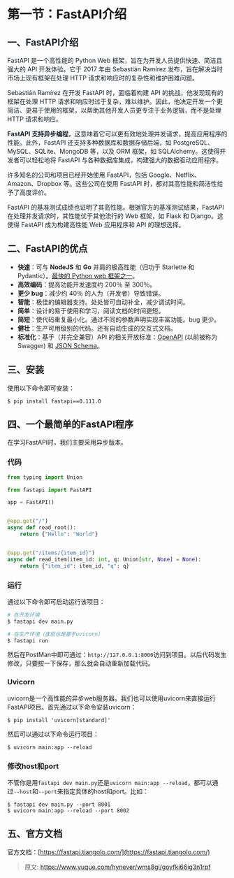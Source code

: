 # 第一节：FastAPI介绍

## <font style="color:rgb(26, 32, 41);">一、FastAPI介绍</font>
<font style="color:rgb(26, 32, 41);">FastAPI 是一个高性能的 Python Web 框架，旨在为开发人员提供快速、简洁且强大的 API 开发体验。它于 2017 年由 Sebastián Ramírez 发布，旨在解决当时市场上现有框架在处理 HTTP 请求和响应时的复杂性和维护困难问题。</font>

<font style="color:rgb(26, 32, 41);">Sebastián Ramírez 在开发 FastAPI 时，面临着构建 API 的挑战，他发现现有的框架在处理 HTTP 请求和响应时过于复杂，难以维护。因此，他决定开发一个更简洁、更易于使用的框架，以帮助其他开发人员更专注于业务逻辑，而不是处理 HTTP 请求和响应。</font>

**<font style="color:rgb(26, 32, 41);">FastAPI 支持异步编程</font>**<font style="color:rgb(26, 32, 41);">，这意味着它可以更有效地处理并发请求，提高应用程序的性能。此外，FastAPI 还支持多种数据库和数据存储后端，如 PostgreSQL、MySQL、SQLite、MongoDB 等，以及 ORM 框架，如 SQLAlchemy。这使得开发者可以轻松地将 FastAPI 与各种数据库集成，构建强大的数据驱动应用程序。</font>

<font style="color:rgb(26, 32, 41);">许多知名的公司和项目已经开始使用 FastAPI，包括 Google、Netflix、Amazon、Dropbox 等。这些公司在使用 FastAPI 时，都对其高性能和简洁性给予了高度评价。</font>

<font style="color:rgb(26, 32, 41);">FastAPI 的基准测试成绩也证明了其高性能。根据官方的基准测试结果，FastAPI 在处理并发请求时，其性能优于其他流行的 Web 框架，如 Flask 和 Django。这使得 FastAPI 成为构建高性能 Web 应用程序和 API 的理想选择。</font>

## 二、FastAPI的优点
+ **<font style="color:rgba(0, 0, 0, 0.87);">快速</font>**<font style="color:rgba(0, 0, 0, 0.87);">：可与</font><font style="color:rgba(0, 0, 0, 0.87);"> </font>**<font style="color:rgba(0, 0, 0, 0.87);">NodeJS</font>**<font style="color:rgba(0, 0, 0, 0.87);"> </font><font style="color:rgba(0, 0, 0, 0.87);">和</font><font style="color:rgba(0, 0, 0, 0.87);"> </font>**<font style="color:rgba(0, 0, 0, 0.87);">Go</font>**<font style="color:rgba(0, 0, 0, 0.87);"> </font><font style="color:rgba(0, 0, 0, 0.87);">并肩的极高性能（归功于 Starlette 和 Pydantic）。</font>[最快的 Python web 框架之一](https://fastapi.tiangolo.com/zh/#_11)<font style="color:rgba(0, 0, 0, 0.87);">。</font>
+ **<font style="color:rgba(0, 0, 0, 0.87);">高效编码</font>**<font style="color:rgba(0, 0, 0, 0.87);">：提高功能开发速度约 200％ 至 300％。</font>
+ **<font style="color:rgba(0, 0, 0, 0.87);">更少 bug</font>**<font style="color:rgba(0, 0, 0, 0.87);">：减少约 40％ 的人为（开发者）导致错误。</font>
+ **<font style="color:rgba(0, 0, 0, 0.87);">智能</font>**<font style="color:rgba(0, 0, 0, 0.87);">：极佳的编辑器支持。处处皆可</font><font style="color:rgba(0, 0, 0, 0.87);">自动补全</font><font style="color:rgba(0, 0, 0, 0.87);">，减少调试时间。</font>
+ **<font style="color:rgba(0, 0, 0, 0.87);">简单</font>**<font style="color:rgba(0, 0, 0, 0.87);">：设计的易于使用和学习，阅读文档的时间更短。</font>
+ **<font style="color:rgba(0, 0, 0, 0.87);">简短</font>**<font style="color:rgba(0, 0, 0, 0.87);">：使代码重复最小化。通过不同的参数声明实现丰富功能。bug 更少。</font>
+ **<font style="color:rgba(0, 0, 0, 0.87);">健壮</font>**<font style="color:rgba(0, 0, 0, 0.87);">：生产可用级别的代码。还有自动生成的交互式文档。</font>
+ **<font style="color:rgba(0, 0, 0, 0.87);">标准化</font>**<font style="color:rgba(0, 0, 0, 0.87);">：基于（并完全兼容）API 的相关开放标准：</font>[OpenAPI](https://github.com/OAI/OpenAPI-Specification)<font style="color:rgba(0, 0, 0, 0.87);"> (以前被称为 Swagger) 和 </font>[JSON Schema](https://json-schema.org/)<font style="color:rgba(0, 0, 0, 0.87);">。</font>

## <font style="color:rgba(0, 0, 0, 0.87);">三、安装</font>
使用以下命令即可安装：

```shell
$ pip install fastapi==0.111.0
```

## 四、一个最简单的FastAPI程序
在学习FastAPI时，我们主要采用异步版本。

### 代码
```python
from typing import Union

from fastapi import FastAPI

app = FastAPI()


@app.get("/")
async def read_root():
    return {"Hello": "World"}


@app.get("/items/{item_id}")
async def read_item(item_id: int, q: Union[str, None] = None):
    return {"item_id": item_id, "q": q}
```

### 运行
通过以下命令即可启动运行该项目：

```python
# 在开发环境
$ fastapi dev main.py

# 在生产环境（底层也是基于uvicorn）
$ fastapi run
```

然后在PostMan中即可通过：`http://127.0.0.1:8000`访问到项目。以后代码发生修改，只要按一下保存，那么就会自动重新加载代码。

### Uvicorn
uvicorn是一个高性能的异步web服务器。我们也可以使用uvicorn来直接运行FastAPI项目。首先通过以下命令安装uvicorn：

```shell
$ pip install 'uvicorn[standard]'
```

然后可以通过以下命令运行项目：

```shell
$ uvicorn main:app --reload
```

### 修改host和port
不管你是用`fastapi dev main.py`还是`uvicorn main:app --reload`，都可以通过`--host`和`--port`来指定具体的host和port。比如：

```shell
$ fastapi dev main.py --port 8001
$ uvicorn main:app --reload --port 8002
```



## 五、官方文档
官方文档：[https://fastapi.tiangolo.com/](https://fastapi.tiangolo.com/)



> 原文: <https://www.yuque.com/hynever/wms8gi/goyfki66ig3n1rpf>